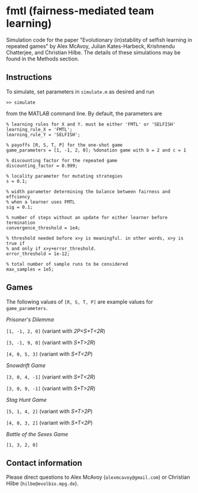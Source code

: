# fmtl (fairness-mediated team learning)

Simulation code for the paper "Evolutionary (in)stability of selfish learning in repeated games" by Alex McAvoy, Julian Kates-Harbeck, Krishnendu Chatterjee, and Christian Hilbe. The details of these simulations may be found in the Methods section.

## Instructions

To simulate, set parameters in `simulate.m` as desired and run
	
	>> simulate
	
from the MATLAB command line. By default, the parameters are

	% learning rules for X and Y. must be either 'FMTL' or 'SELFISH'
	learning_rule_X = 'FMTL';
	learning_rule_Y = 'SELFISH';
	
	% payoffs [R, S, T, P] for the one-shot game
	game_parameters = [1, -1, 2, 0]; %donation game with b = 2 and c = 1
	
	% discounting factor for the repeated game
	discounting_factor = 0.999;
	
	% locality parameter for mutating strategies
	s = 0.1;
	
	% width parameter determining the balance between fairness and effciency
	% when a learner uses FMTL
	sig = 0.1;
	
	% number of steps without an update for either learner before termination
	convergence_threshold = 1e4;
	
	% threshold needed before x>y is meaningful. in other words, x>y is true if
	% and only if x>y+error_threshold.
	error_threshold = 1e-12;
	
	% total number of sample runs to be considered
	max_samples = 1e5;

## Games

The following values of `[R, S, T, P]` are example values for `game_parameters`.

*Prisoner's Dilemma*

`[1, -1, 2, 0]` (variant with *2P<S+T<2R*)

`[3, -1, 9, 0]` (variant with *S+T>2R*)

`[4, 0, 5, 3]` (variant with *S+T<2P*)

*Snowdrift Game*

`[3, 0, 4, -1]` (variant with *S+T<2R*)

`[3, 0, 9, -1]` (variant with *S+T>2R*)

*Stag Hunt Game*

`[5, 1, 4, 2]` (variant with *S+T>2P*)

`[4, 0, 3, 2]` (variant with *S+T<2P*)

*Battle of the Sexes Game*

`[1, 3, 2, 0]`

## Contact information
Please direct questions to Alex McAvoy (`alexmcavoy@gmail.com`) or Christian Hilbe (`hilbe@evolbio.mpg.de`).